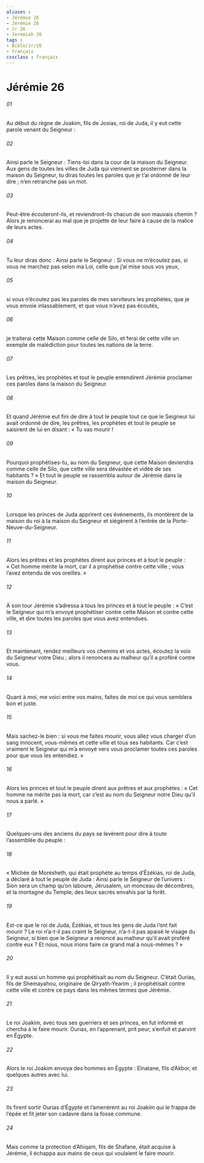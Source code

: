 ```yaml
---
aliases : 
- Jérémie 26
- Jérémie 26
- Jr 26
- Jeremiah 26
tags : 
- Bible/Jr/26
- français
cssclass : français
---
```


# Jérémie 26

###### 01
Au début du règne de Joakim, fils de Josias, roi de Juda, il y eut cette parole venant du Seigneur :
###### 02
Ainsi parle le Seigneur : Tiens-toi dans la cour de la maison du Seigneur. Aux gens de toutes les villes de Juda qui viennent se prosterner dans la maison du Seigneur, tu diras toutes les paroles que je t’ai ordonné de leur dire ; n’en retranche pas un mot.
###### 03
Peut-être écouteront-ils, et reviendront-ils chacun de son mauvais chemin ? Alors je renoncerai au mal que je projette de leur faire à cause de la malice de leurs actes.
###### 04
Tu leur diras donc : Ainsi parle le Seigneur : Si vous ne m’écoutez pas, si vous ne marchez pas selon ma Loi, celle que j’ai mise sous vos yeux,
###### 05
si vous n’écoutez pas les paroles de mes serviteurs les prophètes, que je vous envoie inlassablement, et que vous n’avez pas écoutés,
###### 06
je traiterai cette Maison comme celle de Silo, et ferai de cette ville un exemple de malédiction pour toutes les nations de la terre.
###### 07
Les prêtres, les prophètes et tout le peuple entendirent Jérémie proclamer ces paroles dans la maison du Seigneur.
###### 08
Et quand Jérémie eut fini de dire à tout le peuple tout ce que le Seigneur lui avait ordonné de dire, les prêtres, les prophètes et tout le peuple se saisirent de lui en disant : « Tu vas mourir !
###### 09
Pourquoi prophétises-tu, au nom du Seigneur, que cette Maison deviendra comme celle de Silo, que cette ville sera dévastée et vidée de ses habitants ? » Et tout le peuple se rassembla autour de Jérémie dans la maison du Seigneur.
###### 10
Lorsque les princes de Juda apprirent ces événements, ils montèrent de la maison du roi à la maison du Seigneur et siégèrent à l’entrée de la Porte-Neuve-du-Seigneur.
###### 11
Alors les prêtres et les prophètes dirent aux princes et à tout le peuple : « Cet homme mérite la mort, car il a prophétisé contre cette ville ; vous l’avez entendu de vos oreilles. »
###### 12
À son tour Jérémie s’adressa à tous les princes et à tout le peuple : « C’est le Seigneur qui m’a envoyé prophétiser contre cette Maison et contre cette ville, et dire toutes les paroles que vous avez entendues.
###### 13
Et maintenant, rendez meilleurs vos chemins et vos actes, écoutez la voix du Seigneur votre Dieu ; alors il renoncera au malheur qu’il a proféré contre vous.
###### 14
Quant à moi, me voici entre vos mains, faites de moi ce qui vous semblera bon et juste.
###### 15
Mais sachez-le bien : si vous me faites mourir, vous allez vous charger d’un sang innocent, vous-mêmes et cette ville et tous ses habitants. Car c’est vraiment le Seigneur qui m’a envoyé vers vous proclamer toutes ces paroles pour que vous les entendiez. »
###### 16
Alors les princes et tout le peuple dirent aux prêtres et aux prophètes : « Cet homme ne mérite pas la mort, car c’est au nom du Seigneur notre Dieu qu’il nous a parlé. »
###### 17
Quelques-uns des anciens du pays se levèrent pour dire à toute l’assemblée du peuple :
###### 18
« Michée de Morésheth, qui était prophète au temps d’Ézékias, roi de Juda, a déclaré à tout le peuple de Juda : Ainsi parle le Seigneur de l’univers :
Sion sera un champ qu’on laboure,
Jérusalem, un monceau de décombres,
et la montagne du Temple,
des lieux sacrés envahis par la forêt.
###### 19
Est-ce que le roi de Juda, Ézékias, et tous les gens de Juda l’ont fait mourir ? Le roi n’a-t-il pas craint le Seigneur, n’a-t-il pas apaisé le visage du Seigneur, si bien que le Seigneur a renoncé au malheur qu’il avait proféré contre eux ? Et nous, nous irions faire ce grand mal à nous-mêmes ? »
###### 20
Il y eut aussi un homme qui prophétisait au nom du Seigneur. C’était Ourias, fils de Shemayahou, originaire de Qiryath-Yearim ; il prophétisait contre cette ville et contre ce pays dans les mêmes termes que Jérémie.
###### 21
Le roi Joakim, avec tous ses guerriers et ses princes, en fut informé et chercha à le faire mourir. Ourias, en l’apprenant, prit peur, s’enfuit et parvint en Égypte.
###### 22
Alors le roi Joakim envoya des hommes en Égypte : Elnatane, fils d’Akbor, et quelques autres avec lui.
###### 23
Ils firent sortir Ourias d’Égypte et l’amenèrent au roi Joakim qui le frappa de l’épée et fit jeter son cadavre dans la fosse commune.
###### 24
Mais comme la protection d’Ahiqam, fils de Shafane, était acquise à Jérémie, il échappa aux mains de ceux qui voulaient le faire mourir.
